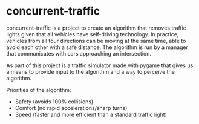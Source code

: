 # concurrent-traffic
concurrent-traffic is a project to create an algorithm that removes traffic lights given that all vehicles have self-driving technology. In practice, vehicles from all four directions can be moving at the same time, able to avoid each other with a safe distance. The algorithm is run by a manager that communicates with cars approaching an intersection.

As part of this project is a traffic simulator made with pygame that gives us a means to provide input to the algorithm and a way to perceive the algorithm.

Priorities of the algorithm:
- Safety (avoids 100% collisions)
- Comfort (no rapid accelerations/sharp turns)
- Speed (faster and more efficient than a standard traffic light)
